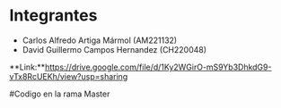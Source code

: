 # Integrantes

- Carlos Alfredo Artiga Mármol (AM221132)
- David Guillermo Campos Hernandez (CH220048)

**Link:**https://drive.google.com/file/d/1Ky2WGirO-mS9Yb3DhkdG9-vTx8RcUEKh/view?usp=sharing

#Codigo en la rama Master

